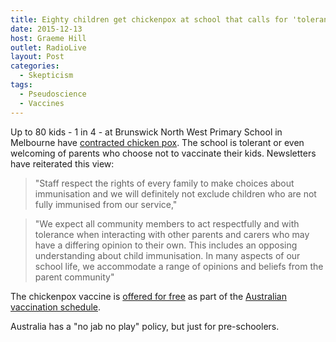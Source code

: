 ```yaml
---
title: Eighty children get chickenpox at school that calls for 'tolerance' of vaccine dodgers
date: 2015-12-13
host: Graeme Hill
outlet: RadioLive
layout: Post
categories:
  - Skepticism
tags:
  - Pseudoscience
  - Vaccines
---
```


Up to 80 kids - 1 in 4 - at Brunswick North West Primary School in Melbourne have [contracted chicken pox](http://www.stuff.co.nz/world/australia/74981701/eighty-children-get-chickenpox-at-school-that-calls-for-tolerance-of-vaccine-dodgers). The school is tolerant or even welcoming of parents who choose not to vaccinate their kids. Newsletters have reiterated this view:

<!-- more -->

> "Staff respect the rights of every family to make choices about immunisation and we will definitely not exclude children who are not fully immunised from our service,"

> "We expect all community members to act respectfully and with tolerance when interacting with other parents and carers who may have a differing opinion to their own. This includes an opposing understanding about child immunisation. In many aspects of our school life, we accommodate a range of opinions and beliefs from the parent community"

The chickenpox vaccine is [offered for free](http://www.immunise.health.gov.au/internet/immunise/publishing.nsf/Content/immunise-varicella) as part of the [Australian vaccination schedule](http://www.immunise.health.gov.au/internet/immunise/publishing.nsf/Content/nips).

Australia has a "no jab no play" policy, but just for pre-schoolers.
